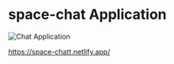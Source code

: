# space-chat Application

![Chat Application](https://i.ibb.co/GJwyy9m/Bv9-Js3-QLOLY-HD.jpg)

https://space-chatt.netlify.app/
